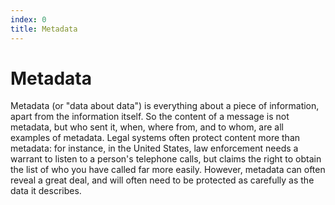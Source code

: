 ```yaml
---
index: 0
title: Metadata
---
```

# Metadata

Metadata  (or "data about data") is everything about a piece of information, apart from the information itself. So the content of a message is not metadata, but who sent it, when, where from, and to whom, are all examples of metadata. Legal systems often protect content more than metadata: for instance, in the United States, law enforcement needs a warrant to listen to a person's telephone calls, but claims the right to obtain the list of who you have called far more easily. However, metadata can often reveal a great deal, and will often need to be protected as carefully as the data it describes.